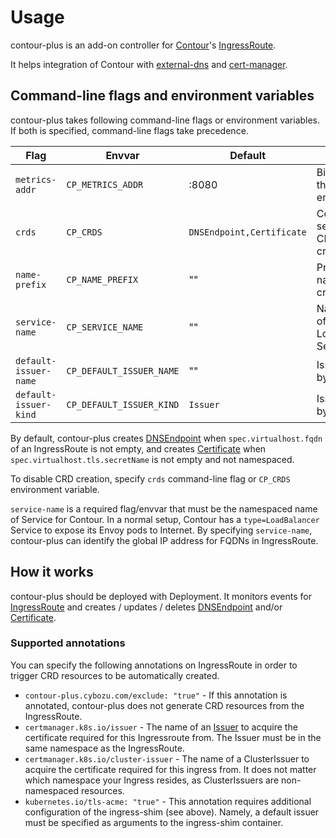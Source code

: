 Usage
=====

contour-plus is an add-on controller for [Contour][]'s [IngressRoute][].

It helps integration of Contour with [external-dns][] and [cert-manager][].

Command-line flags and environment variables
--------------------------------------------

contour-plus takes following command-line flags or environment variables.
If both is specified, command-line flags take precedence.

| Flag                  | Envvar                   | Default                   | Description                                                   |
| --------------        | -----------------        | ------------------------- | ------------------------------------------------------------- |
| `metrics-addr`        | `CP_METRICS_ADDR`        | :8080                     | Bind address for the metrics endpoint                         |
| `crds`                | `CP_CRDS`                | `DNSEndpoint,Certificate` | Comma-separated list of CRDs to be created                    |
| `name-prefix`         | `CP_NAME_PREFIX`         | ""                        | Prefix of CRD names to be created                             |
| `service-name`        | `CP_SERVICE_NAME`        | ""                        | NamespacedName of the Contour LoadBalancer Service (required) |
| `default-issuer-name` | `CP_DEFAULT_ISSUER_NAME` | ""                        | Issuer name used by default                                   |
| `default-issuer-kind` | `CP_DEFAULT_ISSUER_KIND` | `Issuer`                  | Issuer kind used by default                                   |

By default, contour-plus creates [DNSEndpoint][] when `spec.virtualhost.fqdn` of an IngressRoute is not empty,
and creates [Certificate][] when `spec.virtualhost.tls.secretName` is not empty and not namespaced.

To disable CRD creation, specify `crds` command-line flag or `CP_CRDS` environment variable.

`service-name` is a required flag/envvar that must be the namespaced name of Service for Contour.
In a normal setup, Contour has a `type=LoadBalancer` Service to expose its Envoy pods to Internet.
By specifying `service-name`, contour-plus can identify the global IP address for FQDNs in IngressRoute.

How it works
------------

contour-plus should be deployed with Deployment.  It monitors events for [IngressRoute][] and
creates / updates / deletes [DNSEndpoint][] and/or [Certificate][].

### Supported annotations

You can specify the following annotations on IngressRoute in order to trigger CRD resources to be automatically created.

- `contour-plus.cybozu.com/exclude: "true"` - If this annotation is annotated, contour-plus does not generate CRD resources from the IngressRoute.
- `certmanager.k8s.io/issuer` - The name of an  [Issuer][] to acquire the certificate required for this Ingressroute from. The Issuer must be in the same namespace as the IngressRoute.
- `certmanager.k8s.io/cluster-issuer` - The name of a ClusterIssuer to acquire the certificate required for this ingress from. It does not matter which namespace your Ingress resides, as ClusterIssuers are non-namespaced resources.
- `kubernetes.io/tls-acme: "true"` - This annotation requires additional configuration of the ingress-shim (see above). Namely, a default issuer must be specified as arguments to the ingress-shim container.

[Contour]: https://github.com/heptio/contour
[IngressRoute]: https://github.com/heptio/contour/blob/master/docs/ingressroute.md
[DNSEndpoint]: https://github.com/kubernetes-incubator/external-dns/blob/master/docs/contributing/crd-source.md
[external-dns]: https://github.com/kubernetes-incubator/external-dns
[Certificate]: http://docs.cert-manager.io/en/latest/reference/certificates.html
[cert-manager]: http://docs.cert-manager.io/en/latest/index.html
[Issuer]: https://docs.cert-manager.io/en/latest/reference/issuers.html
